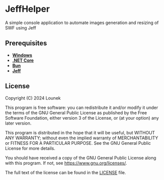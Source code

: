 # JeffHelper
A simple console application to automate images generation and resizing of SWF using Jeff

## Prerequisites

- **[Windows](https://www.microsoft.com/en-us/windows/)**
- **[.NET Core](https://dotnet.microsoft.com/download)**
- **[Bun](https://github.com/oven-sh/bun)**
- **[Jeff](https://github.com/Lounek09/Jeff)**

## License

Copyright (C) 2024 Lounek


This program is free software: you can redistribute it and/or modify
it under the terms of the GNU General Public License as published by
the Free Software Foundation, either version 3 of the License, or
(at your option) any later version.

This program is distributed in the hope that it will be useful,
but WITHOUT ANY WARRANTY; without even the implied warranty of
MERCHANTABILITY or FITNESS FOR A PARTICULAR PURPOSE. See the
GNU General Public License for more details.

You should have received a copy of the GNU General Public License
along with this program. If not, see <https://www.gnu.org/licenses/>.

The full text of the license can be found in the [LICENSE](LICENSE) file.

